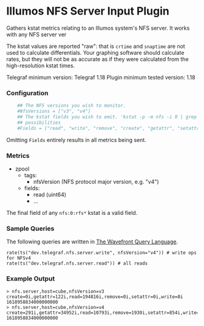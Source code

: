 # Illumos NFS Server Input Plugin

Gathers kstat metrics relating to an Illumos system's NFS server. It works with any NFS server ver

The kstat values are reported "raw": that is `crtime` and `snaptime` are not used to calculate
differentials. Your graphing software should calculate rates, but they will not be as accurate as
if they were calculated from the high-resolution kstat times.

Telegraf minimum version: Telegraf 1.18
Plugin minimum tested version: 1.18

### Configuration

```toml
	## The NFS versions you wish to monitor.
	#NfsVersions = ["v3", "v4"]
	## The kstat fields you wish to emit. 'kstat -p -m nfs -i 0 | grep rfs' will list the
	## possibilities
	#Fields = ["read", "write", "remove", "create", "getattr", "setattr"]
```

Omitting `Fields` entirely results in all metrics being sent.

### Metrics

- zpool
  - tags:
    - nfsVersion (NFS protocol major version, e.g. "v4")
  - fields:
    - read (uint64)
    - ...

The final field of any `nfs:0:rfs*` kstat is a valid field.

### Sample Queries

The following queries are written in [The Wavefront Query
Language](https://docs.wavefront.com/query_language_reference.html).

```
rate(ts("dev.telegraf.nfs.server.write", nfsVersion="v4")) # write ops for NFSv4
rate(ts("dev.telegraf.nfs.server.read")) # all reads
```

### Example Output

```
> nfs.server,host=cube,nfsVersion=v3 create=0i,getattr=122i,read=194816i,remove=0i,setattr=0i,write=0i 1618958834000000000
> nfs.server,host=cube,nfsVersion=v4 create=291i,getattr=34952i,read=10793i,remove=1930i,setattr=854i,write=987i 1618958834000000000
```
